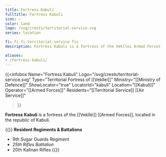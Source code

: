 ```yaml
---
title: Fortress Kabuli
fulltitle: Fortress Kabuli
icon: ⚔️
color: land
logo: /svg/crests/territorial-service.svg
series: location

fi: fi fi-territorial-service fis
description: Fortress Kabuli is a fortress of the Vekllei Armed Forces, located in the republic of Kabuli.

aliases:
- /fortress-kabuli/
---
```

{{<infobox
	 Name="Fortress Kabuli"
	 Logo="/svg/crests/territorial-service.svg"
	 Type="Territorial Fortress of [[Vekllei]]"
	 Ministry="[[Ministry of Defence]]"
	 ShowLocator="true"
	 LocatorId="kabuli"
	 Location="[[Kabuli]]"
     Operator="[[Armed Forces]]"
     Residents="[[Territorial Service]] [[Air Service]]"
 >}}
 
**Fortress Kabuli** is a fortress of the [[Vekllei]] [[Armed Forces]], located in the republic of Kabuli.

{{<note table>}}
**Resident Regiments & Battalions**

* 9th Sugar Guards Regiment
* *25th Rifles Battalion*
* 20th Kalinan Rifles
{{</note>}}

